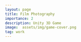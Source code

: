```yaml
---
layout: page
title: Film Photography 
importance: 2
description: Unity 3D Game
image:  assets/img/game-cover.png
tag: work
---
```

